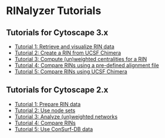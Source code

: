 RINalyzer Tutorials
===================


Tutorials for Cytoscape 3.x
---------------------------

*   [Tutorial 1: Retrieve and visualize RIN data](./tut/tutorial6.md)
*   [Tutorial 2: Create a RIN from UCSF Chimera](./tut/tutorial10.md)
*   [Tutorial 3: Compute (un)weighted centralities for a RIN](./tut/tutorial7.md)
*   [Tutorial 4: Compare RINs using a pre-defined alignment file](./tut/tutorial8.md)
*   [Tutorial 5: Compare RINs using UCSF Chimera](./tut/tutorial9.md)

  

Tutorials for Cytoscape 2.x
---------------------------

*   [Tutorial 1: Prepare RIN data](./tut/tutorial1.md) 
*   [Tutorial 2: Use node sets](./tut/tutorial2.md) 
*   [Tutorial 3: Analyze (un)weighted networks](./tut/tutorial3.md) 
*   [Tutorial 4: Compare RINs](./tut/tutorial4.md)
*   [Tutorial 5: Use ConSurf-DB data](./tut/tutorial5.md)
